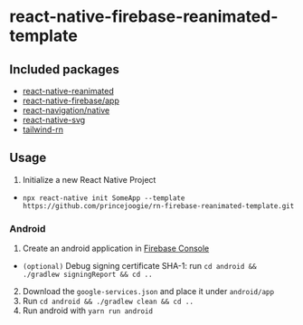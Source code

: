 # react-native-firebase-reanimated-template

## Included packages
- [react-native-reanimated](https://docs.swmansion.com/react-native-reanimated/)
- [react-native-firebase/app](https://rnfirebase.io/)
- [react-navigation/native](https://reactnavigation.org/)
- [react-native-svg](https://github.com/react-native-svg/react-native-svg)
- [tailwind-rn](https://github.com/vadimdemedes/tailwind-rn)

## Usage
1. Initialize a new React Native Project
- `npx react-native init SomeApp --template https://github.com/princejoogie/rn-firebase-reanimated-template.git`

### Android
1. Create an android application in [Firebase Console](https://console.firebase.google.com)
- `(optional)` Debug signing certificate SHA-1: run `cd android && ./gradlew signingReport && cd ..`
2. Download the `google-services.json` and place it under `android/app`
3. Run `cd android && ./gradlew clean && cd ..`
4. Run android with `yarn run android`
